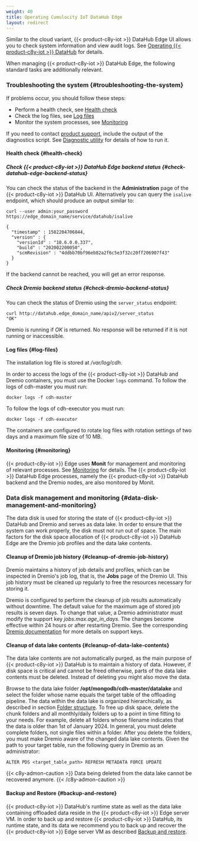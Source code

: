 ```yaml
---
weight: 40
title: Operating Cumulocity IoT DataHub Edge
layout: redirect
---
```


Similar to the cloud variant, {{< product-c8y-iot >}} DataHub Edge UI allows you to check system information and view audit logs. See [Operating {{< product-c8y-iot >}} DataHub](/datahub/operating-datahub) for details.

When managing {{< product-c8y-iot >}} DataHub Edge, the following standard tasks are additionally relevant.

### Troubleshooting the system {#troubleshooting-the-system}

If problems occur, you should follow these steps:

- Perform a health check, see [Health check](#health-check)
- Check the log files, see [Log files](#log-files)
- Monitor the system processes, see [Monitoring](#monitoring)

If you need to contact [product support](/additional-resources/contacting-support/), include the output of the diagnostics script. See [Diagnostic utility](/edge/operating-edge/#diagnostics) for details of how to run it.

#### Health check {#health-check}

##### Check {{< product-c8y-iot >}} DataHub Edge backend status {#check-datahub-edge-backend-status}

You can check the status of the backend in the **Administration** page of the {{< product-c8y-iot >}} DataHub UI. Alternatively you can query the `isalive` endpoint, which should produce an output similar to:

```shell
curl --user admin:your_password https://edge_domain_name/service/datahub/isalive

{
  "timestamp" : 1582204706844,
  "version" : {
    "versionId" : "10.6.0.0.337",
    "build" : "202002200050",
    "scmRevision" : "4ddbb70bf96eb82a2f6c5e3f32c20ff206907f43"
  }
}
```

If the backend cannot be reached, you will get an error response.

##### Check Dremio backend status {#check-dremio-backend-status}

You can check the status of Dremio using the `server_status` endpoint:

```shell
curl http://datahub.edge_domain_name/apiv2/server_status
"OK"
```
Dremio is running if *OK* is returned. No response will be returned if it is not running or inaccessible.

#### Log files {#log-files}

The installation log file is stored at */var/log/cdh*.

In order to access the logs of the {{< product-c8y-iot >}} DataHub and Dremio containers, you must use the Docker `logs` command. To follow the logs of cdh-master you must run:

```shell
docker logs -f cdh-master
```

 To follow the logs of cdh-executor you must run:

```shell
docker logs -f cdh-executor
```

The containers are configured to rotate log files with rotation settings of two days and a maximum file size of 10 MB.

#### Monitoring {#monitoring}
{{< product-c8y-iot >}} Edge uses **Monit** for management and monitoring of relevant processes. See [Monitoring](/edge-support/monitoring/) for details. The {{< product-c8y-iot >}} DataHub Edge processes, namely the {{< product-c8y-iot >}} DataHub backend and the Dremio nodes, are also monitored by Monit.

### Data disk management and monitoring {#data-disk-management-and-monitoring}

The data disk is used for storing the state of {{< product-c8y-iot >}} DataHub and Dremio and serves as data lake. In order to ensure that the system can work properly, the disk must not run out of space. The main factors for the disk space allocation of {{< product-c8y-iot >}} DataHub Edge are the Dremio job profiles and the data lake contents.

#### Cleanup of Dremio job history {#cleanup-of-dremio-job-history}

Dremio maintains a history of job details and profiles, which can be inspected in Dremio's job log, that is, the **Jobs** page of the Dremio UI. This job history must be cleaned up regularly to free the resources necessary for storing it.

Dremio is configured to perform the cleanup of job results automatically without downtime. The default value for the maximum age of stored job results is seven days. To change that value, a Dremio administrator must modify the support key *jobs.max.age_in_days*. The changes become effective within 24 hours or after restarting Dremio. See the corresponding [Dremio documentation](https://docs.dremio.com/current/admin/support-settings/) for more details on support keys.

#### Cleanup of data lake contents {#cleanup-of-data-lake-contents}

The data lake contents are not automatically purged, as the main purpose of {{< product-c8y-iot >}} DataHub is to maintain a history of data. However, if disk space is critical and cannot be freed otherwise, parts of the data lake contents must be deleted. Instead of deleting you might also move the data. 

Browse to the data lake folder **/opt/mongodb/cdh-master/datalake** and select the folder whose name equals the target table of the offloading pipeline. The data within the data lake is organized hierarchically, as described in section [Folder structure](/datahub/operating-datahub/#folder-structure-data-lake). To free up disk space, delete the chunk folders and all monthly/daily folders up to a point in time fitting to your needs. For example, delete all folders whose filename indicates that the data is older than 1st of January 2024. In general, you must delete complete folders, not single files within a folder. After you delete the folders, you must make Dremio aware of the changed data lake contents. Given the path to your target table, run the following query in Dremio as an administrator:

```
ALTER PDS <target_table_path> REFRESH METADATA FORCE UPDATE
```

{{< c8y-admon-caution >}}
Data being deleted from the data lake cannot be recovered anymore.
{{< /c8y-admon-caution >}}

#### Backup and Restore {#backup-and-restore}

{{< product-c8y-iot >}} DataHub's runtime state as well as the data lake containing offloaded data reside in the {{< product-c8y-iot >}} Edge server VM. In order to back up and restore {{< product-c8y-iot >}} DataHub, its runtime state, and its data we recommend you to back up and recover the {{< product-c8y-iot >}} Edge server VM as described [Backup and restore](/edge/backup-and-restore/).
